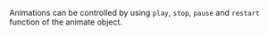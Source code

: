Animations can be controlled by using `play`, `stop`, `pause` and `restart` function of the animate object.
